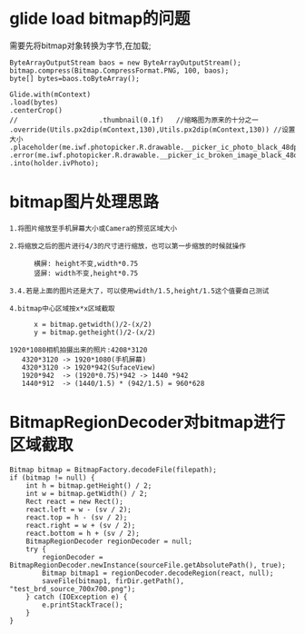 # glide load bitmap的问题
需要先将bitmap对象转换为字节,在加载;

    ByteArrayOutputStream baos = new ByteArrayOutputStream();
    bitmap.compress(Bitmap.CompressFormat.PNG, 100, baos);
    byte[] bytes=baos.toByteArray();
    
    Glide.with(mContext)
    .load(bytes)
    .centerCrop()
    //                    .thumbnail(0.1f)   //缩略图为原来的十分之一
    .override(Utils.px2dip(mContext,130),Utils.px2dip(mContext,130)) //设置大小
    .placeholder(me.iwf.photopicker.R.drawable.__picker_ic_photo_black_48dp)
    .error(me.iwf.photopicker.R.drawable.__picker_ic_broken_image_black_48dp)
    .into(holder.ivPhoto);
    
    
# bitmap图片处理思路
    1.将图片缩放至手机屏幕大小或Camera的预览区域大小 
    
    2.将缩放之后的图片进行4/3的尺寸进行缩放，也可以第一步缩放的时候就操作
    
          横屏: height不变,width*0.75
          竖屏: width不变,height*0.75
    
    3.4.若是上面的图片还是大了，可以使用width/1.5,height/1.5这个值要自己测试
    
    4.bitmap中心区域按x*x区域截取
    
          x = bitmap.getwidth()/2-(x/2)
          y = bitmap.getheight()/2-(x/2)
          
    1920*1080相机拍摄出来的照片:4208*3120
       4320*3120 -> 1920*1080(手机屏幕)
       4320*3120 -> 1920*942(SufaceView)
       1920*942  -> (1920*0.75)*942 -> 1440 *942
       1440*912  -> (1440/1.5) * (942/1.5) = 960*628
    
# BitmapRegionDecoder对bitmap进行区域截取
    
    Bitmap bitmap = BitmapFactory.decodeFile(filepath);
    if (bitmap != null) {
        int h = bitmap.getHeight() / 2;
        int w = bitmap.getWidth() / 2;
        Rect react = new Rect();
        react.left = w - (sv / 2);
        react.top = h - (sv / 2);
        react.right = w + (sv / 2);
        react.bottom = h + (sv / 2);
        BitmapRegionDecoder regionDecoder = null;
        try {
            regionDecoder = BitmapRegionDecoder.newInstance(sourceFile.getAbsolutePath(), true);
            Bitmap bitmap1 = regionDecoder.decodeRegion(react, null);
            saveFile(bitmap1, firDir.getPath(), "test_brd_source_700x700.png");
        } catch (IOException e) {
            e.printStackTrace();
        }
    }